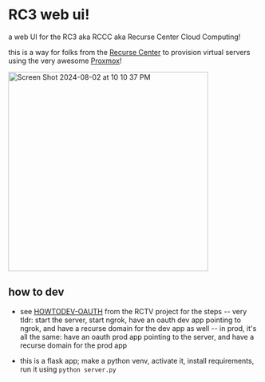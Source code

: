 # RC3 web ui!

a web UI for the RC3 aka RCCC aka Recurse Center Cloud Computing!

this is a way for folks from the [Recurse Center](https://www.recurse.com/) to provision virtual servers using the very awesome [Proxmox](https://www.proxmox.com/)!

<img width="400" alt="Screen Shot 2024-08-02 at 10 10 37 PM" src="https://github.com/user-attachments/assets/08a67e09-33ec-44ad-ba1b-67cf8773f54d">

## how to dev

- see [HOWTODEV-OAUTH](https://github.com/gregsadetsky/rctv/blob/main/docs/HOWTODEV-OAUTH.md) from the RCTV project for the steps
-- very tldr: start the server, start ngrok, have an oauth dev app pointing to ngrok, and have a recurse domain for the dev app as well
-- in prod, it's all the same: have an oauth prod app pointing to the server, and have a recurse domain for the prod app

- this is a flask app; make a python venv, activate it, install requirements, run it using `python server.py`
